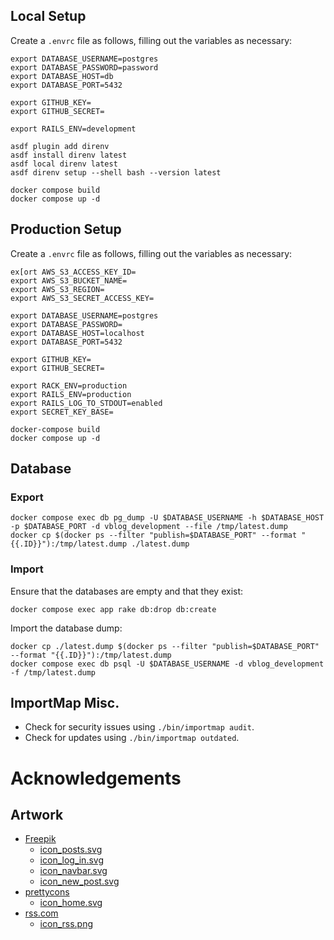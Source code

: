## Local Setup

Create a `.envrc` file as follows, filling out the variables as necessary:

```
export DATABASE_USERNAME=postgres
export DATABASE_PASSWORD=password
export DATABASE_HOST=db
export DATABASE_PORT=5432

export GITHUB_KEY=
export GITHUB_SECRET=

export RAILS_ENV=development
```

```shell
asdf plugin add direnv
asdf install direnv latest
asdf local direnv latest
asdf direnv setup --shell bash --version latest

docker compose build
docker compose up -d
```

## Production Setup

Create a `.envrc` file as follows, filling out the variables as necessary:

```
ex[ort AWS_S3_ACCESS_KEY_ID=
export AWS_S3_BUCKET_NAME=
export AWS_S3_REGION=
export AWS_S3_SECRET_ACCESS_KEY=

export DATABASE_USERNAME=postgres
export DATABASE_PASSWORD=
export DATABASE_HOST=localhost
export DATABASE_PORT=5432

export GITHUB_KEY=
export GITHUB_SECRET=

export RACK_ENV=production
export RAILS_ENV=production
export RAILS_LOG_TO_STDOUT=enabled
export SECRET_KEY_BASE=
```

```shell
docker-compose build
docker compose up -d
```

## Database

### Export

```shell
docker compose exec db pg_dump -U $DATABASE_USERNAME -h $DATABASE_HOST -p $DATABASE_PORT -d vblog_development --file /tmp/latest.dump
docker cp $(docker ps --filter "publish=$DATABASE_PORT" --format "{{.ID}}"):/tmp/latest.dump ./latest.dump
```

### Import

Ensure that the databases are empty and that they exist:

```shell
docker compose exec app rake db:drop db:create
````

Import the database dump:

```shell
docker cp ./latest.dump $(docker ps --filter "publish=$DATABASE_PORT" --format "{{.ID}}"):/tmp/latest.dump
docker compose exec db psql -U $DATABASE_USERNAME -d vblog_development -f /tmp/latest.dump
```

## ImportMap Misc.

* Check for security issues using `./bin/importmap audit`.
* Check for updates using `./bin/importmap outdated`.


# Acknowledgements

## Artwork

* [Freepik](https://www.flaticon.com/authors/freepik)
  * [icon_posts.svg](https://github.com/Valkryst/VBlog/blob/master/app/assets/images/icon_posts.svg)
  * [icon_log_in.svg](https://github.com/Valkryst/VBlog/blob/master/app/assets/images/icon_log_in.svg)
  * [icon_navbar.svg](https://github.com/Valkryst/VBlog/blob/master/app/assets/images/icon_navbar.svg)
  * [icon_new_post.svg](https://github.com/Valkryst/VBlog/blob/master/app/assets/images/icon_new_post.svg)
* [prettycons](https://www.flaticon.com/authors/prettycons)
  * [icon_home.svg](https://github.com/Valkryst/VBlog/blob/master/app/assets/images/icon_home.svg)
* [rss.com](https://rss.com/)
  * [icon_rss.png](https://rss.com/blog/free-rss-icon/)